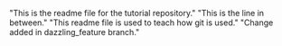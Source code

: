 "This is the readme file for the tutorial repository."
"This is the line in between."
"This readme file is used to teach how git is used."
"Change added in dazzling_feature branch."


